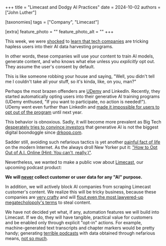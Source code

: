 +++
title = "Limecast and Dodgy AI Practices"
date = 2024-10-02
authors = ["John Luther"]

[taxonomies]
tags = ["Company", "Limecast"]

[extra]
feature_photo = ""
feature_photo_alt = ""
+++

This week, we were [shocked](hhttps://www.youtube.com/watch?v=HMIyDf3gBoY "Shocked, SHOCKED") to [learn that tech companies](https://www.404media.co/podcast-ai-companies-are-opting-you-in-by-default/ "404 Media podcast") are tricking hapless users into their AI data harvesting programs.

<!-- more --> 

In other words, these companies will use your content to train AI models, generate content, and who knows what else unless you *explicitly* opt out. They assume the user's consent by default.

This is like someone robbing your house and saying, "Well, you didn't tell me I couldn't take all your stuff, so it's kinda, like, on you, man?"

Perhaps the most brazen offenders are [UDemy](https://udemy.com/ "UDemy website") and LinkedIn. Recently, they started automatically opting users into their generative AI training programs (UDemy enthused, "If you want to participate, no action is needed!"). UDemy went even further than LinkedIn and [made it impossible for users to opt out of the program](https://www.404media.co/massive-e-learning-platform-udemy-gave-teachers-a-gen-ai-opt-out-window-its-already-over/ "404 Media story about UDemy") until next year.

This behavior is obnoxious. Sadly, it will become more prevalent as Big Tech [desperately tries to convince investors](https://www.wheresyoured.at/oai-business/ "OpenAI is a Bad Business") that generative AI is not the biggest digital boondoggle since [drkoop.com](https://money.cnn.com/magazines/fortune/fortune_archive/2000/05/29/280613/index.htm "Dr. Koop!"). 

Sadder still, avoiding such nefarious tactics is yet another [painful fact of life](https://theweek.com/media/what-is-the-dead-internet-theory) on the modern Internet. As the always droll New Yorker put it: ["How to Opt Out of A.I. Online (Hint: You can't, really.)"](https://www.newyorker.com/culture/infinite-scroll/how-to-opt-out-of-ai-online).

Nevertheless, we wanted to make a public vow about [Limecast](https://limecast.net/ "Limecast website"), our upcoming podcast product: 

**We will [never](https://www.merriam-webster.com/dictionary/never "Definition of NEVER") collect customer or user data for any "AI" purpose.**

In addition, we will actively block AI companies from scraping Limecast customer's content. We realize this will be tricky business, because these companies are [very crafty](https://www.f5.com/labs/articles/threat-intelligence/how-to-identify-and-stop-scrapers "These MFers are hard to outsmart") and will [flout even the most lawyered-up megatecholopoly's terms](https://futurism.com/the-byte/nvidia-caught-scraping-youtube-ai "Nvidia ain't afraid of the GOOG") to steal content.

We have not decided yet what, if any, automation features we will build into Limecast. If we do, they will have tangible, practical value for customers and be enabled only through explicit "opt-in" actions. For example, machine-generated text transcripts and chapter markers would be pretty handy; generating [terrible podcasts](https://podcast.ai/ "Podcast.ai") with data obtained through nefarious means, [not so much](https://www.wired.com/story/generative-ai-podcasts-boring/ "Generative AI podcasts confirmed to be boring").


